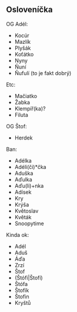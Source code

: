 Osloveníčka
-----------

OG Adél:
 - Kocúr
 - Mazlík
 - Plyšák
 - Koťátko
 - Nyny
 - Ňuní
 - Ňufulí (to je fakt dobrý)

Etc:
 - Mačiatko
 - Žabka
 - Klempíř(ka)?
 - Filuta

OG Štof:
 - Herdek

Ban:
 - Adélka
 - Adéli(či)*čka
 - Aduška
 - Aďulka
 - Aďu(li)+nka
 - Adísek
 - Kry
 - Krýša
 - Květoslav
 - Květák
 - Snoopytime

Kinda ok:
 - Adél
 - Aduš
 - Áďa
 - Zrzí
 - Štof
 - (Štófi|Štofí)
 - Štófa
 - Štofík
 - Štofin
 - Kryštů
